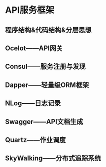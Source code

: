 # API服务框架

## 程序结构&代码结构&分层思想

## Ocelot——API网关

## Consul——服务注册与发现

## Dapper——轻量级ORM框架

## NLog——日志记录

## Swagger——API文档生成

## Quartz——作业调度

## SkyWalking——分布式追踪系统
